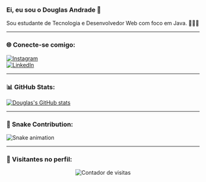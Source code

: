### Ei, eu sou o Douglas Andrade 🖖  
Sou estudante de Tecnologia e Desenvolvedor Web com foco em Java. 🧑‍💻🚀  

---

### 🌐 Conecte-se comigo:

[![Instagram](https://img.shields.io/badge/Instagram-E4405F?style=for-the-badge&logo=instagram&logoColor=white)](https://www.instagram.com/douglas.severa/)  
[![LinkedIn](https://img.shields.io/badge/LinkedIn-0077B5?style=for-the-badge&logo=linkedin&logoColor=white)](https://www.linkedin.com/in/douglas-andrade-162979193/)

---

### 📊 GitHub Stats:

[![Douglas's GitHub stats](https://github-readme-stats.vercel.app/api?username=Douglas-Andrade-Severa&show_icons=true&theme=radical)](https://github.com/Douglas-Andrade-Severa)

---

### 🐍 Snake Contribution:

<img src="https://raw.githubusercontent.com/Douglas-Andrade-Severa/Douglas-Andrade-Severa/output/snake.svg" alt="Snake animation" />

---

### 👤 Visitantes no perfil:

<div align="center">
  <img src="https://profile-counter.glitch.me/Douglas-Andrade-Severa/count.svg?" alt="Contador de visitas" />
</div>
